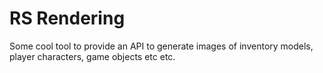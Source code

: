 # RS Rendering
Some cool tool to provide an API to generate images of inventory models, player characters, game objects etc etc.
